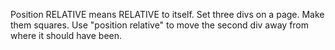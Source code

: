 Position RELATIVE means RELATIVE to itself. Set three divs on a page. Make them squares. Use "position relative" to move the second div away from where it should have been.